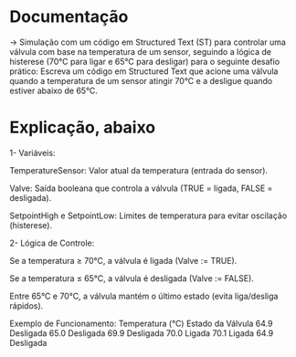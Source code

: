   # Documentação
-> Simulação com um código em Structured Text (ST) para controlar uma válvula com base na temperatura de um sensor, seguindo a lógica de histerese (70°C para ligar e 65°C para desligar) para o seguinte desafio prático: Escreva um código em Structured Text que acione uma válvula quando a temperatura de um sensor atingir 70°C e a desligue quando estiver abaixo de 65°C.
# Explicação, abaixo
1- Variáveis:

TemperatureSensor: Valor atual da temperatura (entrada do sensor).

Valve: Saída booleana que controla a válvula (TRUE = ligada, FALSE = desligada).

SetpointHigh e SetpointLow: Limites de temperatura para evitar oscilação (histerese).

2- Lógica de Controle:

Se a temperatura ≥ 70°C, a válvula é ligada (Valve := TRUE).

Se a temperatura ≤ 65°C, a válvula é desligada (Valve := FALSE).

Entre 65°C e 70°C, a válvula mantém o último estado (evita liga/desliga rápidos).

 Exemplo de Funcionamento:
Temperatura (°C)	Estado da Válvula
64.9	Desligada
65.0	Desligada
69.9	Desligada
70.0	Ligada
70.1	Ligada
64.9	Desligada
